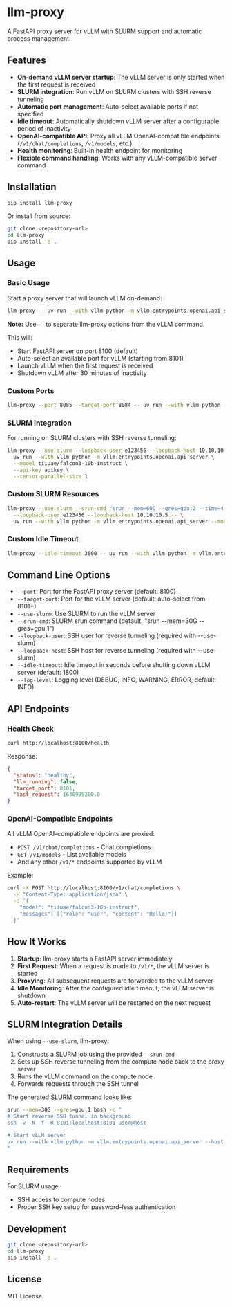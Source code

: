# llm-proxy

A FastAPI proxy server for vLLM with SLURM support and automatic process management.

## Features

- **On-demand vLLM server startup**: The vLLM server is only started when the first request is received
- **SLURM integration**: Run vLLM on SLURM clusters with SSH reverse tunneling
- **Automatic port management**: Auto-select available ports if not specified
- **Idle timeout**: Automatically shutdown vLLM server after a configurable period of inactivity
- **OpenAI-compatible API**: Proxy all vLLM OpenAI-compatible endpoints (`/v1/chat/completions`, `/v1/models`, etc.)
- **Health monitoring**: Built-in health endpoint for monitoring
- **Flexible command handling**: Works with any vLLM-compatible server command

## Installation

```bash
pip install llm-proxy
```

Or install from source:

```bash
git clone <repository-url>
cd llm-proxy
pip install -e .
```

## Usage

### Basic Usage

Start a proxy server that will launch vLLM on-demand:

```bash
llm-proxy -- uv run --with vllm python -m vllm.entrypoints.openai.api_server --model tiiuae/falcon3-10b-instruct
```

**Note:** Use `--` to separate llm-proxy options from the vLLM command.

This will:

- Start FastAPI server on port 8100 (default)
- Auto-select an available port for vLLM (starting from 8101)
- Launch vLLM when the first request is received
- Shutdown vLLM after 30 minutes of inactivity

### Custom Ports

```bash
llm-proxy --port 8085 --target-port 8084 -- uv run --with vllm python -m vllm.entrypoints.openai.api_server --model some-model
```

### SLURM Integration

For running on SLURM clusters with SSH reverse tunneling:

```bash
llm-proxy --use-slurm --loopback-user e123456 --loopback-host 10.10.10.5 -- \
  uv run --with vllm python -m vllm.entrypoints.openai.api_server \
  --model tiiuae/falcon3-10b-instruct \
  --api-key apikey \
  --tensor-parallel-size 1
```

### Custom SLURM Resources

```bash
llm-proxy --use-slurm --srun-cmd "srun --mem=60G --gres=gpu:2 --time=4:00:00" \
  --loopback-user e123456 --loopback-host 10.10.10.5 -- \
  uv run --with vllm python -m vllm.entrypoints.openai.api_server --model some-model
```

### Custom Idle Timeout

```bash
llm-proxy --idle-timeout 3600 -- uv run --with vllm python -m vllm.entrypoints.openai.api_server --model some-model
```

## Command Line Options

- `--port`: Port for the FastAPI proxy server (default: 8100)
- `--target-port`: Port for the vLLM server (default: auto-select from 8101+)
- `--use-slurm`: Use SLURM to run the vLLM server
- `--srun-cmd`: SLURM srun command (default: "srun --mem=30G --gres=gpu:1")
- `--loopback-user`: SSH user for reverse tunneling (required with --use-slurm)
- `--loopback-host`: SSH host for reverse tunneling (required with --use-slurm)
- `--idle-timeout`: Idle timeout in seconds before shutting down vLLM server (default: 1800)
- `--log-level`: Logging level (DEBUG, INFO, WARNING, ERROR, default: INFO)

## API Endpoints

### Health Check

```bash
curl http://localhost:8100/health
```

Response:

```json
{
  "status": "healthy",
  "llm_running": false,
  "target_port": 8101,
  "last_request": 1640995200.0
}
```

### OpenAI-Compatible Endpoints

All vLLM OpenAI-compatible endpoints are proxied:

- `POST /v1/chat/completions` - Chat completions
- `GET /v1/models` - List available models
- And any other `/v1/*` endpoints supported by vLLM

Example:

```bash
curl -X POST http://localhost:8100/v1/chat/completions \
  -H "Content-Type: application/json" \
  -d '{
    "model": "tiiuae/falcon3-10b-instruct",
    "messages": [{"role": "user", "content": "Hello!"}]
  }'
```

## How It Works

1. **Startup**: llm-proxy starts a FastAPI server immediately
2. **First Request**: When a request is made to `/v1/*`, the vLLM server is started
3. **Proxying**: All subsequent requests are forwarded to the vLLM server
4. **Idle Monitoring**: After the configured idle timeout, the vLLM server is shutdown
5. **Auto-restart**: The vLLM server will be restarted on the next request

## SLURM Integration Details

When using `--use-slurm`, llm-proxy:

1. Constructs a SLURM job using the provided `--srun-cmd`
2. Sets up SSH reverse tunneling from the compute node back to the proxy server
3. Runs the vLLM command on the compute node
4. Forwards requests through the SSH tunnel

The generated SLURM command looks like:

```bash
srun --mem=30G --gres=gpu:1 bash -c "
# Start reverse SSH tunnel in background
ssh -v -N -f -R 8101:localhost:8101 user@host

# Start vLLM server
uv run --with vllm python -m vllm.entrypoints.openai.api_server --host 0.0.0.0 --port 8101 --model some-model
"
```

## Requirements

For SLURM usage:

- SSH access to compute nodes
- Proper SSH key setup for password-less authentication

## Development

```bash
git clone <repository-url>
cd llm-proxy
pip install -e .
```

## License

MIT License
